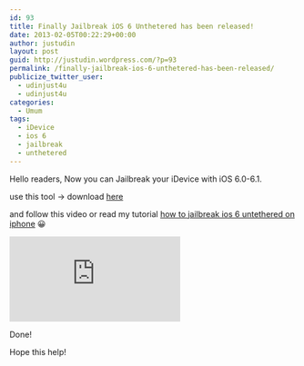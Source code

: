 ```yaml
---
id: 93
title: Finally Jailbreak iOS 6 Unthetered has been released!
date: 2013-02-05T00:22:29+00:00
author: justudin
layout: post
guid: http://justudin.wordpress.com/?p=93
permalink: /finally-jailbreak-ios-6-unthetered-has-been-released/
publicize_twitter_user:
  - udinjust4u
  - udinjust4u
categories:
  - Umum
tags:
  - iDevice
  - ios 6
  - jailbreak
  - unthetered
---
```

Hello readers, Now you can Jailbreak your iDevice with iOS 6.0-6.1.

use this tool -> download [here](https://8e179eef-a-62cb3a1a-s-sites.googlegroups.com/site/evad3rs/evasi0n-win-1.0-3c53ba10e2448d311b0f4157f2d7eb568f106c4f-release.zip?attachauth=ANoY7cq1vF-RBek0ZfP1UNnRX4vzP4v5S917qAwu3jNqgAJRBu215pDF0sCRXcZWP7NYKqwXovIFFDNOTzV9wCmCNtqUGNTEyOXVNx8hCD8aYCcAmKFCNRfzTWvr1phdgmimLHLlRxN5kfpgs-xJTI2mXUirbHuOYbdp_sw8y3Je9mFnGYzQlgiMQG7TZUU7-HpQfsMX1oW9e82qNlKDo7x2Gv21mfUxABp3kCXfuW0FE8ie-n6VVhV7oV6vrUpott9X2q0DCXGHhpx593XT1zWd7Pk4uN4o2w%3D%3D&attredirects=0)



and follow this video or read my tutorial <a href="http://justudin.wordpress.com/2013/02/06/full-tutorial-jailbreak-ios-6-untethered-with-picture-tested-on-my-iphone-3gs/" target="_blank">how to jailbreak ios 6 untethered on iphone</a> 😀

<iframe src="https://www.youtube.com/embed/xYoOxZZN32o" frameborder="0" allowfullscreen></iframe>

Done!

Hope this help!